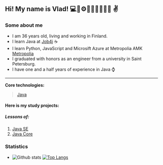 ## Hi! My name is Vlad! 💻🧠⚙️🚀💡🔧🎯🔥🌐 :v:

### Some about me

- I am 36 years old, living and working in Finland.
- I learn Java at [Job4j](https://job4j.ru/) ☕
- I learn Python, JavaScript and Microsift Azure at Metropolia AMK [Metropolia](https://www.metropolia.fi/en/academics/open-university-courses/nonstop-virtual-studies-information-and-communication-technology)
- I graduated with honors as an engineer from a university in Saint Petersburg.
- I have one and a half years of experience in Java ⌚

-----------------
<b>Core technologies:</b>
> [Java](https://img.shields.io/badge/Java-%3E%3D8-brightgreen)

#### Here is my study projects:
##### Lessons of:
1. [Java SE](https://github.com/vvbudnichenko/job4j_elementary)
2. [Java Core](https://github.com/vvbudnichenko/job4j_tracker)
### Statistics
- ![Github stats](https://github-readme-stats.vercel.app/api?username=vvbudnichenko&hide=stars,prs,issues,contribs)
[![Top Langs](https://github-readme-stats.vercel.app/api/top-langs/?username=vvbudnichenko&layout=compact)](https://github.com/ShamRail/github-readme-stats)
<!--
**vvbudnichenko/vvbudnichenko** is a ✨ _special_ ✨ repository because its `README.md` (this file) appears on your GitHub profile.



- 🔭 I’m currently working on ...
- 🌱 I’m currently learning ...
- 👯 I’m looking to collaborate on ...
- 🤔 I’m looking for help with ...
- 💬 Ask me about ...
- 📫 How to reach me: ...
- 😄 Pronouns: ...
- ⚡ Fun fact: ...
-->
